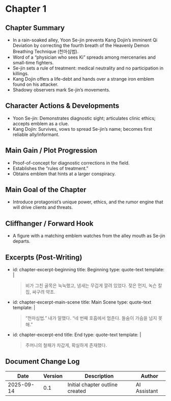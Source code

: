 # Chapter 1

## Chapter Summary
- In a rain-soaked alley, Yoon Se-jin prevents Kang Dojin’s imminent Qi Deviation by correcting the fourth breath of the Heavenly Demon Breathing Technique (천마심법).
- Word of a “physician who sees Ki” spreads among mercenaries and small-time fighters.
- Se-jin sets a rule of treatment: medical neutrality and no participation in killings.
- Kang Dojin offers a life-debt and hands over a strange iron emblem found on his attacker.
- Shadowy observers mark Se-jin’s movements.

## Character Actions & Developments
- Yoon Se-jin: Demonstrates diagnostic sight; articulates clinic ethics; accepts emblem as a clue.
- Kang Dojin: Survives, vows to spread Se-jin’s name; becomes first reliable ally/informant.

## Main Gain / Plot Progression
- Proof-of-concept for diagnostic corrections in the field.
- Establishes the “rules of treatment.”
- Obtains emblem that hints at a larger conspiracy.

## Main Goal of the Chapter
- Introduce protagonist’s unique power, ethics, and the rumor engine that will drive clients and threats.

## Cliffhanger / Forward Hook
- A figure with a matching emblem watches from the alley mouth as Se-jin departs.

## Excerpts (Post-Writing)
- id: chapter-excerpt-beginning
  title: Beginning
  type: quote-text
  template: |
    > 비가 그친 골목은 눅눅했고, 냄새는 무겁게 깔려 있었다. 젖은 먼지, 녹슨 칼집, 싸구려 약초.
- id: chapter-excerpt-main-scene
  title: Main Scene
  type: quote-text
  template: |
    > “천마심법.” 내가 말했다. “네 번째 호흡에서 멈춘다. 들숨이 가슴을 넘지 못해.”
- id: chapter-excerpt-end
  title: End
  type: quote-text
  template: |
    > 주머니의 철패가 차갑게, 확실하게 존재했다.

## Document Change Log
| Date       | Version | Description                     | Author       |
|------------|---------|---------------------------------|--------------|
| 2025-09-14 | 0.1     | Initial chapter outline created | AI Assistant |
